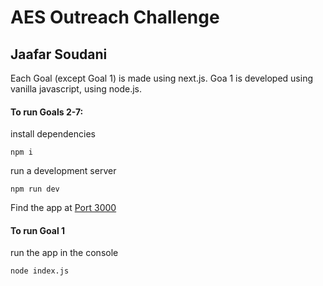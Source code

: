 # AES Outreach Challenge 
## Jaafar Soudani

Each Goal (except Goal 1) is made using next.js. 
Goa 1 is developed using vanilla javascript, using node.js. 

#### To run Goals 2-7: 
install dependencies
```
npm i
```
run a development server
```
npm run dev
```
Find the app at [Port 3000](https://localhost/3000)


#### To run Goal 1
run the app in the console
```
node index.js
```